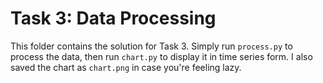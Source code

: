 # Task 3: Data Processing

This folder contains the solution for Task 3. Simply run `process.py` to process the data, then run `chart.py` to display it in time series form. I also saved the chart as `chart.png` in case you're feeling lazy.

